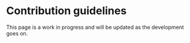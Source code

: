 # Contribution guidelines

This page is a work in progress and will be updated as the development goes on.
